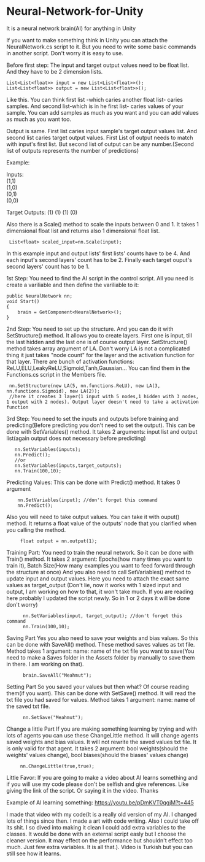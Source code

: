 # Neural-Network-for-Unity
It is a neural network brain(AI) for anything in Unity


If you want to make something think in Unity you can attach the NeuralNetwork.cs script to it. But you need to write some basic commands in another script. Don't worry it is easy to use.

Before first step:
 The input and target output values need to be float list. And they have to be 2 dimension lists.
 
    List<List<float>> input = new List<List<float>>();
    List<List<float>> output = new List<List<float>>();
  Like this. You can think first list -which caries another float list- caries samples. And second list-which is in he first list- caries values of your sample.
 You can add samples as much as you want and you can add values as much as you want too.
  
  Output is same. First list caries input sample's target output values list. And second list caries target output values. First List of output needs to match with
  input's first list. But second list of output can be any number.(Second list of outputs represents the number of predictions)
  
 Example:
 
  Inputs:  
  (1,1)        
  (1,0)      
  (0,1)        
  (0,0)    

  Target Outputs:
  (1)
  (1)
  (1)
  (0)

Also there is a Scale() method to scale the inputs between 0 and 1. It takes 1 dimensional float list and returns also 1 dimensional float list.

     List<float> scaled_input=nn.Scale(input);
  
In this example input and output lists' first lists' counts have to be 4. And each input's second layers' count has to be 2. Finally each target ouput's second layers' count has to be 1.

1st Step:
 You need to find the AI script in the control script.
 All you need is create a variliable and then define the variliable to it:

    public NeuralNetwork nn;
    void Start()
    {
        brain = GetComponent<NeuralNetwork>();  
    }
 2nd Step:
  You need to set up the structure. And you can do it with SetStructure() method. It allows you to create layers. First one is input, till the last hidden and the last one is of course output layer.
  SetStructure() method takes array argument of LA. Don't worry LA is not a complicated thing it just takes "node count" for the layer and the activation function for that layer.
  There are bunch of activation functions: ReLU,ELU,LeakyReLU,Sigmoid,Tanh,Gaussian... You can find them in the Functions.cs script in the Members file.

     nn.SetStructure(new LA(5, nn.functions.ReLU), new LA(3, nn.functions.Sigmoid), new LA(2));
     //here it creates 3 layer(1 input with 5 nodes,1 hidden with 3 nodes, 1 output with 2 nodes). Output layer doesn't need to take a activation function
     
 3rd Step:
  You need to set the inputs and outputs before training and predicting(Before predicting you don't need to set the output). This can be done with SetVariables() method.
  It takes 2 arguments: input list and output list(again output does not necessary before predicting)
 
       nn.SetVariables(inputs);
       nn.Predict();
       //or
       nn.SetVariables(inputs,target_outputs);
       nn.Train(100,10);
       
   
   Predicting Values:
     This can be done with Predict() method. 
     It takes 0 argument
        
        nn.SetVariables(input); //don't forget this command
        nn.Predict();
     
    
 Also you will need to take output values. You can take it with ouput() method. It returns a float value of the outputs' node that you clarified when you calling the method.
 
         float output = nn.output(1);
         
         
 Training Part:
   You need to train the neural network. So it can be done with Train() method.
   It takes 2 argument: Epochs(how many times you want to train it), Batch Size(How many examples you want to feed forward through the structure at once)
   And you also need to call SetVariables() method to update input and output values. Here you need to attach the exact same values as target_output
   (Don't lie, now it works with 1 sized input and output, I am working on how to that, it won't take much. If you are reading here probably I updated the script newly. So in 1 or 2 days it will be done don't worry)
   
          nn.SetVariables(input, target_output); //don't forget this command
          nn.Train(100,10);


  Saving Part
    Yes you also need to save your weights and bias values. So this can be done with SaveAll() method. These method saves values as txt file.
    Method takes 1 argument: name: name of the txt file you want to save(You need to make a Saves folder in the Assets folder by manually to save them in there. I am working on that).
         
          brain.SaveAll("Meahmut");
    
  Setting Part
    So you saved your values but then what? Of course reading them(if you want). This can be done with SetSave() method. It will read the txt file you had saved for values.
    Method takes 1 argument: name: name of the saved txt file.
    
          nn.SetSave("Meahmut");
          
    
  Change a little Part
     If you are making something learning by trying and with lots of agents you can use these ChangeLittle method. It will change agents saved weights and bias values. It will not rewrite the saved values txt file. It is only valid for that agent.
     It takes 2 argument: bool weights(should the weights' values change), bool biases(should the biases' values change)

         nn.ChangeLittle(true,true);

Little Favor:
 If you are going to make a video about AI learns something and if you will use my code please don't be selfish and give references. Like giving the link of the script. Or saying it in the video. Thanks 
 
Example of AI learning something:
https://youtu.be/pDmKVT0qgjM?t=445

I made that video with my code(It is a really old version of my AI. I changed lots of things since then. I made a art with code writing. Also I could take off its shit. I so dived into making it clean I could add extra variables to the classes. It would be done with an external script easly but I choose the cleaner version. It may effect on the performance but shouldn't effect too much. Just few extra variables. It is all that.). Video is Turkish but you can still see how it learns.
